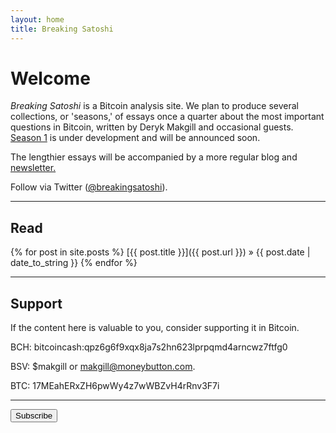 ```yaml
---
layout: home
title: Breaking Satoshi
---
```


# Welcome

*Breaking Satoshi* is a Bitcoin analysis site. We plan to produce several collections, or 'seasons,' of essays once a quarter about the most important questions in Bitcoin, written by Deryk Makgill and occasional guests. [Season 1](/season-1) is under development and will be announced soon.

The lengthier essays will be accompanied by a more regular blog and [newsletter.](https://breakingsatoshi.substack.com/)

Follow via Twitter ([@breakingsatoshi](https://twitter.com/breakingsatoshi)).

---

## Read

{% for post in site.posts %}
[{{ post.title }}]({{ post.url }})<span class="date"> &raquo; {{ post.date | date_to_string }} </span>
{% endfor %}

---

## Support

If the content here is valuable to you, consider supporting it in Bitcoin.

BCH: bitcoincash:qpz6g6f9xqx8ja7s2hn623lprpqmd4arncwz7ftfg0

BSV: $makgill or makgill@moneybutton.com.

BTC: 17MEahERxZH6pwWy4z7wWBZvH4rRnv3F7i

---


<div style="text-align: left"><input type="submit" value="Subscribe" name="subscribe" id="mc-embedded-subscribe" class="button" onclick="window.location.href = 'https://breakingsatoshi.substack.com/';"></div>

